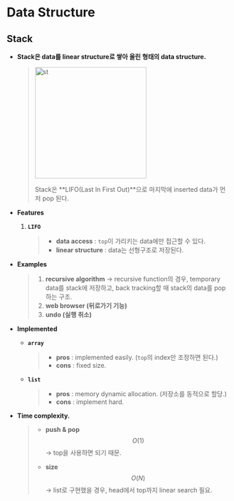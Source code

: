# Data Structure

## Stack

- **Stack은 data를 linear structure로 쌓아 올린 형태의 data structure.**
  
  > <img width="250" alt="st" src="https://user-images.githubusercontent.com/23169707/79637313-5a2c3180-81b9-11ea-922b-5d40318d1972.png">
  >
  > Stack은 **LIFO(Last In First Out)**으로 마지막에 inserted data가 먼저 pop 된다.

- **Features**

  1. **`LIFO`**

     > * **data access** : `top`이 가리키는 data에만 접근할 수 있다.
     > * **linear structure** : data는 선형구조로 저장된다.
  
- **Examples**

  > 1. **recursive algorithm**
  >    → recursive function의 경우, temporary data를 stack에 저장하고, back tracking할 때 stack의 data를 pop하는 구조.
  > 2. **web browser (뒤로가기 기능)**
  > 3. **undo (실행 취소)**

- **Implemented**

  * **`array`**

    > * **pros** : implemented easily. (`top`의 index만 조정하면 된다.)
    > * **cons** : fixed size.

  * **`list`**

    > * **pros** : memory dynamic allocation. (저장소를 동적으로 할당.)
    > * **cons** : implement hard.


- **Time complexity.**

  > * **push & pop**
  >   $$
  >   O(1)
  >   $$
  >   → top을 사용하면 되기 때문.
  >
  > * **size**
  >   $$
  >   O(N)
  >   $$
  >   → list로 구현했을 경우, head에서 top까지 linear search 필요.